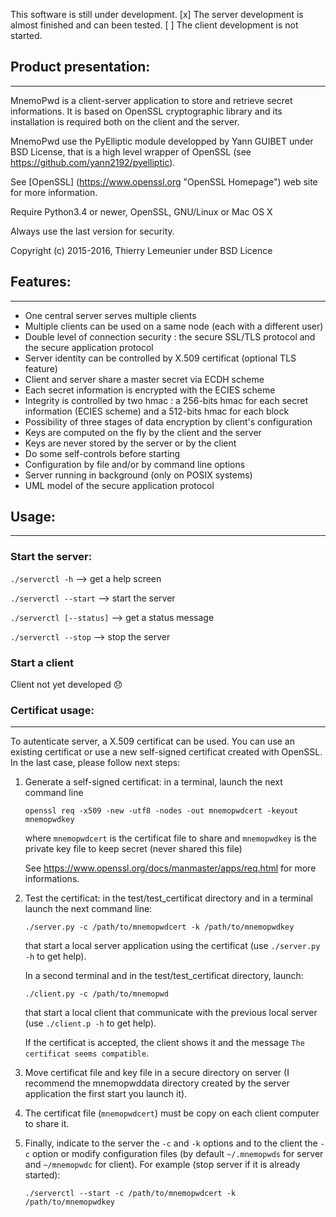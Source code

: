 This software is still under development. 
[x] The server development is almost finished and can been tested.
[ ] The client development is not started.

## Product presentation:
---------------------

MnemoPwd is a client-server application to store and retrieve secret informations.
It is based on OpenSSL cryptographic library and its installation is required both
on the client and the server.

MnemoPwd use the PyElliptic module developped by Yann GUIBET under BSD License,
that is a high level wrapper of OpenSSL (see https://github.com/yann2192/pyelliptic).

See [OpenSSL] (https://www.openssl.org "OpenSSL Homepage") web site for more information.

Require Python3.4 or newer, OpenSSL, GNU/Linux or Mac OS X

Always use the last version for security.

Copyright (c) 2015-2016, Thierry Lemeunier <thierry at lemeunier dot net> under 
BSD Licence

## Features:
---------

- One central server serves multiple clients
- Multiple clients can be used on a same node (each with a different user)
- Double level of connection security : the secure SSL/TLS protocol and the secure application protocol
- Server identity can be controlled by X.509 certificat (optional TLS feature)
- Client and server share a master secret via ECDH scheme
- Each secret information is encrypted with the ECIES scheme
- Integrity is controlled by two hmac : a 256-bits hmac for each secret information (ECIES scheme) and a 512-bits hmac for each block
- Possibility of three stages of data encryption by client's configuration
- Keys are computed on the fly by the client and the server
- Keys are never stored by the server or by the client
- Do some self-controls before starting
- Configuration by file and/or by command line options
- Server running in background (only on POSIX systems)
- UML model of the secure application protocol

## Usage:
------

### Start the server:

   `./serverctl -h`          --> get a help screen

   `./serverctl --start`     --> start the server

   `./serverctl [--status]`  --> get a status message

   `./serverctl --stop`      --> stop the server

### Start a client

   Client not yet developed :disappointed:

### Certificat usage:
-----------------

To autenticate server, a X.509 certificat can be used. You can use an existing certificat or use
a new self-signed certificat created with OpenSSL. In the last case, please follow next steps:

1. Generate a self-signed certificat: in a terminal, launch the next command line

   `openssl req -x509 -new -utf8 -nodes -out mnemopwdcert -keyout mnemopwdkey`

   where `mnemopwdcert` is the certificat file to share and `mnemopwdkey` is the private key
   file to keep secret (never shared this file)
   
   See https://www.openssl.org/docs/manmaster/apps/req.html for more informations.

2. Test the certificat: in the test/test_certificat directory and in a terminal launch
   the next command line:

   `./server.py -c /path/to/mnemopwdcert -k /path/to/mnemopwdkey`
   
   that start a local server application using the certificat (use `./server.py -h` to get help).

   In a second terminal and in the test/test_certificat directory, launch:

   `./client.py -c /path/to/mnemopwd`

   that start a local client that communicate with the previous local server (use `./client.p -h` to get help).

   If the certificat is accepted, the client shows it and the message `The certificat seems compatible`.

3. Move certificat file and key file in a secure directory on server (I recommend the mnemopwddata
directory created by the server application the first start you launch it).

4. The certificat file (`mnemopwdcert`) must be copy on each client computer to share it.

5. Finally, indicate to the server the `-c` and `-k` options and to the client the `-c` option or 
modify configuration files (by default `~/.mnemopwds` for server and `~/mnemopwdc` for client).
For example (stop server if it is already started):

   `./serverctl --start -c /path/to/mnemopwdcert -k /path/to/mnemopwdkey`
